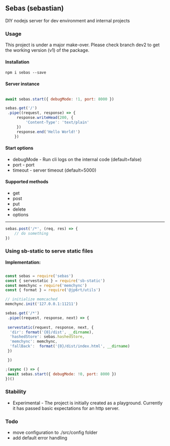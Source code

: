 ## Sebas (sebastian)

DIY nodejs server for dev environment and internal projects

### Usage

This project is under a major make-over. Please check branch dev2 to get the working version (v1) of the package.

#### Installation

```
npm i sebas --save
```

#### Server instance

```javascript

await sebas.start({ debugMode: !1, port: 8000 })

sebas.get('/')
 .pipe((request, response) => {
	 response.writeHead(200, {
		 'Content-Type': 'text/plain'
	 })
	 response.end('Hello World!')
	})

```
#### Start options

* debugMode - Run cli logs on the internal code (default=false)
* port - port
* timeout - server timeout (default=5000)

#### Supported methods

* get
* post
* put
* delete
* options

****

```javascript
sebas.post('/*', (req, res) => {
	// do something
})
```

### Using sb-static to serve static files


**Implementation:**

```javascript

const sebas = require('sebas')
const { servestatic } = require('sb-static')
const memchync = require('memchync')
const { format } = require('@jp6rt/utils')

// initialize memcached
memchync.init('127.0.0.1:11211')

sebas.get('/*')
 .pipe((request, response, next) => {
		
 servestatic(request, response, next, {
  'dir': format('{0}/dist', __dirname),
  'hashedStore': sebas.hashedStore,
  'memchync': memchync,
  'fallBack':  format('{0}/dist/index.html', __dirname)
 })

 })

;(async () => {
 await sebas.start({ debugMode: !0, port: 8000 })
})()

```

### Stability

* Experimental - The project is initially created as a playground. Currently it has passed basic expectations for an http server.


### Todo

* move configuration to ./src/config folder
* add default error handling
